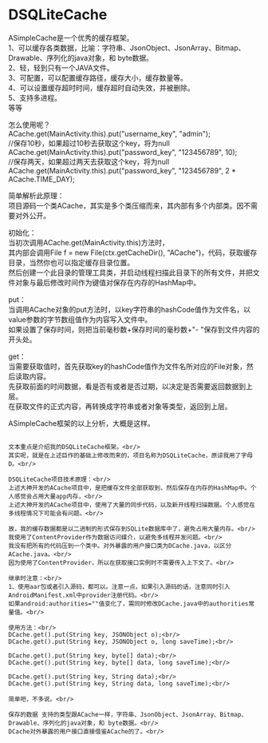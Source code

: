 # DSQLiteCache
ASimpleCache是一个优秀的缓存框架。<br/>
1、可以缓存各类数据，比喻：字符串、JsonObject、JsonArray、Bitmap、Drawable、序列化的java对象，和 byte数据。<br/>
2、轻，轻到只有一个JAVA文件。<br/>
3、可配置，可以配置缓存路径，缓存大小，缓存数量等。<br/>
4、可以设置缓存超时时间，缓存超时自动失效，并被删除。<br/>
5、支持多进程。<br/>
等等<br/>

怎么使用呢？<br/>
ACache.get(MainActivity.this).put("username_key", "admin");<br/>
//保存10秒，如果超过10秒去获取这个key，将为null<br/>
ACache.get(MainActivity.this).put("password_key", "123456789", 10);<br/>
//保存两天，如果超过两天去获取这个key，将为null<br/>
ACache.get(MainActivity.this).put("password_key", "123456789", 2 * ACache.TIME_DAY);<br/>

简单解析此原理：<br/>
项目源码一个类ACache，其实是多个类压缩而来，其内部有多个内部类。因不需要对外公开。<br/>

初始化：<br/>
当初次调用ACache.get(MainActivity.this)方法时，<br/>
其内部会调用File f = new File(ctx.getCacheDir(), "ACache")，代码，获取缓存目录，当然你也可以指定缓存目录位置。<br/>
然后创建一个此目录的管理工具类，并启动线程扫描此目录下的所有文件，并把文件对象与最后修改时间作为键值对保存在内存的HashMap中。<br/>

put：<br/>
当调用ACache对象的put方法时，以key字符串的hashCode值作为文件名，以value参数的字节数组值作为内容写入文件中。<br/>
如果设置了保存时间，则把当前毫秒数+保存时间的毫秒数+"- "保存到文件内容的开头处。<br/>

get：<br/>
当需要获取值时，首先获取key的hashCode值作为文件名所对应的File对象，然后读取内容。<br/>
先获取前面的时间数据，看是否有或者是否过期，以决定是否需要返回数据到上层。<br/>
在获取文件的正式内容，再转换成字符串或者对象等类型，返回到上层。<br/>


ASimpleCache框架的以上分析，大概是这样。<br/>
~~~~~~~~~~~~~~~~~~~~~~~~~~~~~~~~~~~~~~~~~~~~~~~~~~~~~~~~~~~~~<br/>

文本重点是介绍我的DSQLiteCache框架。<br/>
其实呢，就是在上述巨作的基础上修改而来的，项目名称为DSQLiteCache，原谅我用了字母D。<br/>

DSQLiteCache项目技术原理：<br/>
上述大神开发的ACache项目中，是把缓存文件全部获取到，然后保存在内存的HashMap中。个人感觉会占用大量app内存，<br/>
上述大神开发的ACache项目中，使用了大量的同步代码，以及新开线程扫描数据。个人感觉在多线程情况下可能会有问题。<br/>

故，我的缓存数据都是以二进制的形式保存到SQLite数据库中了，避免占用大量内存。<br/>
我使用了ContentProvider作为数据访问媒介，以避免多线程并发问题。<br/>
我没有把所有的代码压到一个类中。对外暴露的用户接口类为DCache.java，以区分ACache.java。<br/>
因为使用了ContentProvider，所以在获取接口实例时不需要传入上下文了。<br/>

继承时注意：<br/>
1、使用aar包或者引入源码，都可以。注意一点，如果引入源码的话，注意同时引入AndroidManifest.xml中provider注册代码。<br/>
如果android:authorities=""值变化了，需同时修改DCache.java中的authorities常量值。<br/>

使用方法：<br/>
DCache.get().put(String key, JSONObject o);<br/>
DCache.get().put(String key, JSONObject o, long saveTime);<br/>

DCache.get().put(String key, byte[] data);<br/>
DCache.get().put(String key, byte[] data, long saveTime);<br/>

DCache.get().put(String key, String data);<br/>
DCache.get().put(String key, String data, long saveTime);<br/>

简单吧，不多说。<br/>

保存的数据 支持的类型跟ACache一样，字符串、JsonObject、JsonArray、Bitmap、Drawable、序列化的java对象，和 byte数据。<br/>
DCache对外暴露的用户接口直接借鉴ACache的了。<br/>
